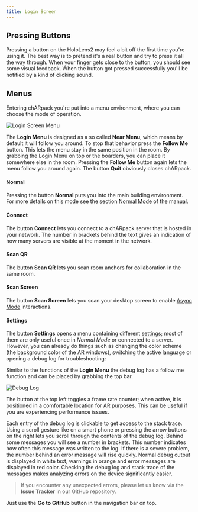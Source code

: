 ```yaml
---
title: Login Screen
---
```


## Pressing Buttons
Pressing a button on the HoloLens2 may feel a bit off the first time you're using it.
The best way is to pretend it's a real button and try to press it all the way through.
When your finger gets close to the button, you should see some visual feedback.
When the button got pressed successfully you'll be notified by a kind of clicking sound.


## Menus
Entering chARpack you're put into a menu environment, where you can choose the mode of operation.

<img src="/images/manual/login_menu.png" alt="Login Screen Menu" class="mx-auto max-w-md" />

The **Login Menu** is designed as a so called **Near Menu**, which means by default it will follow you around.
To stop that behavior press the **Follow Me** button.
This lets the menu stay in the same position in the room.
By grabbing the Login Menu on top or the boarders, you can place it somewhere else in the room.
Pressing the **Follow Me** button again lets the menu follow you around again.
The button **Quit** obviously closes chARpack.

#### Normal
Pressing the button **Normal** puts you into the main building environment.
For more details on this mode see the section [Normal Mode](/manual/master/02-normal_mode) of the manual.

#### Connect
The button **Connect** lets you connect to a chARpack server that is hosted in your network.
The number in brackets behind the text gives an indication of how many servers are visible at the moment in the network.

#### Scan QR
The button **Scan QR** lets you scan room anchors for collaboration in the same room.

#### Scan Screen
The button **Scan Screen** lets you scan your desktop screen to enable <a data-sveltekit-reload href="/manual/master/04-async_mode/00-general">Async Mode</a> interactions.

#### Settings
The button **Settings** opens a menu containing different <a data-sveltekit-reload href="/manual/master/02-normal_mode/02-settings">settings</a>; 
most of them are only useful once in *Normal Mode* or connected to a server.
However, you can already do things such as changing the color scheme (the background color of the AR windows), switching the active language or
opening a debug log for troubleshooting:

Similar to the functions of the **Login Menu** the debug log has a follow me function and can be placed by grabbing the top bar.

<img src="/images/manual/debug_log.png" alt="Debug Log" class="mx-auto max-w-sm" />

The button at the top left toggles a frame rate counter; when active, it is positioned in a comfortable location for AR purposes.
This can be useful if you are experiencing performance issues.

Each entry of the debug log is clickable to get access to the stack trace.
Using a scroll gesture like on a smart phone or pressing the arrow buttons on the right lets you scroll through the contents of the debug log.
Behind some messages you will see a number in brackets.
This number indicates how often this message was written to the log.
If there is a severe problem, the number behind an error message will rise quickly.
Normal debug output is displayed in white text, warnings in orange and error messages are displayed in red color.
Checking the debug log and stack trace of the messages makes analyzing errors on the device significantly easier.

> If you encounter any unexpected errors, please let us know via the **Issue Tracker** in our GitHub repository.

Just use the **Go to GitHub** button in the navigation bar on top.
